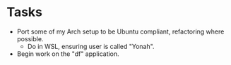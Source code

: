 # Tasks
- Port some of my Arch setup to be Ubuntu compliant, refactoring where possible.
	- Do in WSL, ensuring user is called "Yonah".
- Begin work on the "df" application.
